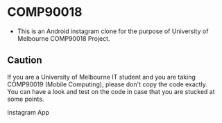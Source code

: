 # COMP90018
- This is an Android instagram clone for the purpose of University of Melbourne COMP90018 Project.    
## Caution
If you are a University of Melbourne IT student and you are taking COMP90019 (Mobile Computing), please don't copy the code exactly.  
You can have a look and test on the code in case that you are stucked at some points.

Instagram App
